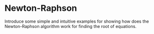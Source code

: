 # Newton-Raphson
Introduce some simple and intuitive examples for showing how does the Newton-Raphson algorithm work for finding the root of equations.
